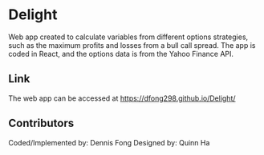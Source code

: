 # Delight

Web app created to calculate variables from different options strategies, such as the maximum profits and losses from a bull call spread.
The app is coded in React, and the options data is from the Yahoo Finance API.

## Link
The web app can be accessed at https://dfong298.github.io/Delight/

## Contributors

Coded/Implemented by: Dennis Fong
Designed by: Quinn Ha


